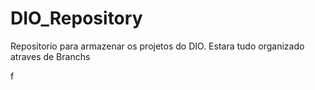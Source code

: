 # DIO_Repository
Repositorio para armazenar os projetos do DIO. Estara tudo organizado atraves de Branchs

f